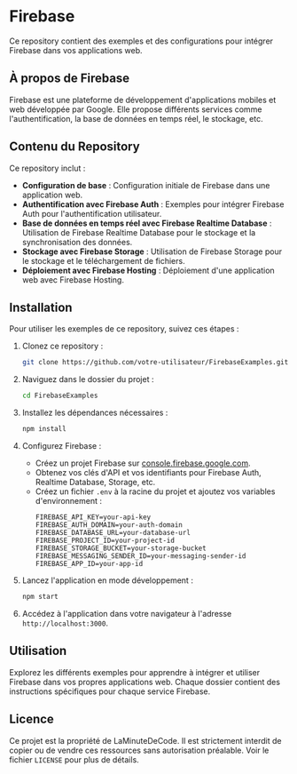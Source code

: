 # Firebase

Ce repository contient des exemples et des configurations pour intégrer Firebase dans vos applications web.

## À propos de Firebase

Firebase est une plateforme de développement d'applications mobiles et web développée par Google. Elle propose différents services comme l'authentification, la base de données en temps réel, le stockage, etc.

## Contenu du Repository

Ce repository inclut :

- **Configuration de base** : Configuration initiale de Firebase dans une application web.
- **Authentification avec Firebase Auth** : Exemples pour intégrer Firebase Auth pour l'authentification utilisateur.
- **Base de données en temps réel avec Firebase Realtime Database** : Utilisation de Firebase Realtime Database pour le stockage et la synchronisation des données.
- **Stockage avec Firebase Storage** : Utilisation de Firebase Storage pour le stockage et le téléchargement de fichiers.
- **Déploiement avec Firebase Hosting** : Déploiement d'une application web avec Firebase Hosting.

## Installation

Pour utiliser les exemples de ce repository, suivez ces étapes :

1. Clonez ce repository :
    ```bash
    git clone https://github.com/votre-utilisateur/FirebaseExamples.git
    ```
2. Naviguez dans le dossier du projet :
    ```bash
    cd FirebaseExamples
    ```
3. Installez les dépendances nécessaires :
    ```bash
    npm install
    ```

4. Configurez Firebase :
   - Créez un projet Firebase sur [console.firebase.google.com](https://console.firebase.google.com).
   - Obtenez vos clés d'API et vos identifiants pour Firebase Auth, Realtime Database, Storage, etc.
   - Créez un fichier `.env` à la racine du projet et ajoutez vos variables d'environnement :
     ```env
     FIREBASE_API_KEY=your-api-key
     FIREBASE_AUTH_DOMAIN=your-auth-domain
     FIREBASE_DATABASE_URL=your-database-url
     FIREBASE_PROJECT_ID=your-project-id
     FIREBASE_STORAGE_BUCKET=your-storage-bucket
     FIREBASE_MESSAGING_SENDER_ID=your-messaging-sender-id
     FIREBASE_APP_ID=your-app-id
     ```

5. Lancez l'application en mode développement :
    ```bash
    npm start
    ```

6. Accédez à l'application dans votre navigateur à l'adresse `http://localhost:3000`.

## Utilisation

Explorez les différents exemples pour apprendre à intégrer et utiliser Firebase dans vos propres applications web. Chaque dossier contient des instructions spécifiques pour chaque service Firebase.

## Licence

Ce projet est la propriété de LaMinuteDeCode. Il est strictement interdit de copier ou de vendre ces ressources sans autorisation préalable. Voir le fichier `LICENSE` pour plus de détails.
